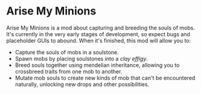 # Arise My Minions

Arise My Minions is a mod about capturing and breeding the souls of mobs. It's currently in the very early stages of development, so expect bugs and placeholder GUIs to abound. When it's finished, this mod will allow you to:

* Capture the souls of mobs in a soulstone.
* Spawn mobs by placing soulstones into a *clay effigy*.
* Breed souls together using mendelian inheritance, allowing you to crossbreed traits from one mob to another.
* Mutate mob souls to create new kinds of mob that can't be encountered naturally, unlocking new drops and other possibilities.